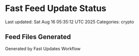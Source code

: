 # Fast Feed Update Status
Last updated: Sat Aug 16 05:35:12 UTC 2025
Categories: crypto

## Feed Files Generated

Generated by Fast Updates Workflow

